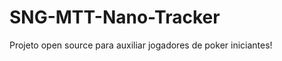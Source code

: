 SNG-MTT-Nano-Tracker
====================

Projeto open source para auxiliar jogadores de poker iniciantes! 
